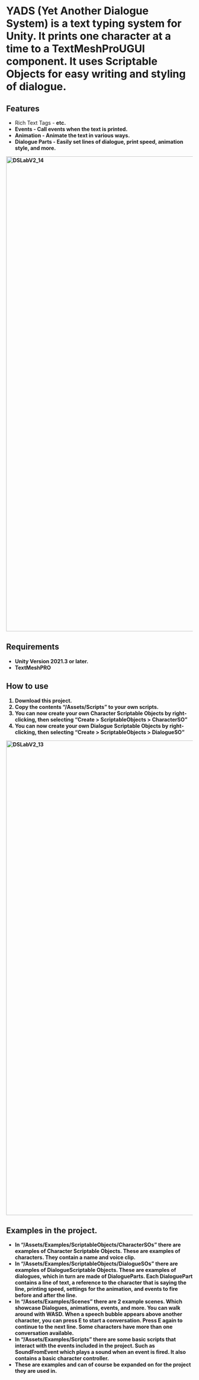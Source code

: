 # YADS (Yet Another Dialogue System) is a text typing system for Unity. It prints one character at a time to a TextMeshProUGUI component. It uses Scriptable Objects for easy writing and styling of dialogue.

## Features
* Rich Text Tags - <b> <size> <color> etc.
* Events - Call events when the text is printed.
* Animation - Animate the text in various ways.
* Dialogue Parts - Easily set lines of dialogue, print speed, animation style, and more.

<img width="1280" alt="DSLabV2_14" src="https://github.com/user-attachments/assets/5806ae00-4299-47fa-a04c-84387ae55509">

## Requirements
* Unity Version 2021.3 or later.
* TextMeshPRO

## How to use
1. Download this project.
2. Copy the contents “/Assets/Scripts” to your own scripts.
3. You can now create your own Character Scriptable Objects by right-clicking, then selecting “Create > ScriptableObjects > CharacterSO”
4. You can now create your own Dialogue Scriptable Objects by right-clicking, then selecting “Create > ScriptableObjects > DialogueSO”

<img width="1279" alt="DSLabV2_13" src="https://github.com/user-attachments/assets/26f91766-eedb-47b5-b7e6-ff50da745c4a">

## Examples in the project.
* In “/Assets/Examples/ScriptableObjects/CharacterSOs” there are examples of Character Scriptable Objects. These are examples of characters. They contain a name and voice clip.
* In “/Assets/Examples/ScriptableObjects/DialogueSOs” there are examples of DialogueScriptable Objects. These are examples of dialogues, which in turn are made of DialogueParts. Each DialoguePart contains a line of text, a reference to the character that is saying the line, printing speed, settings for the animation, and events to fire before and after the line.
* In “/Assets/Examples/Scenes” there are 2 example scenes. Which showcase Dialogues, animations, events, and more. You can walk around with WASD. When a speech bubble appears above another character, you can press E to start a conversation. Press E again to continue to the next line. Some characters have more than one conversation available.
* In “/Assets/Examples/Scripts” there are some basic scripts that interact with the events included in the project. Such as SoundFromEvent which plays a sound when an event is fired. It also contains a basic character controller.
* These are examples and can of course be expanded on for the project they are used in.
